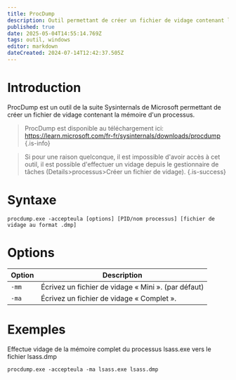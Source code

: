 ```yaml
---
title: ProcDump
description: Outil permettant de créer un fichier de vidage contenant la mémoire d'un processus
published: true
date: 2025-05-04T14:55:14.769Z
tags: outil, windows
editor: markdown
dateCreated: 2024-07-14T12:42:37.505Z
---
```


# Introduction

ProcDump est un outil de la suite Sysinternals de Microsoft permettant de créer un fichier de vidage contenant la mémoire d'un processus.

> ProcDump est disponible au téléchargement ici: https://learn.microsoft.com/fr-fr/sysinternals/downloads/procdump
> {.is-info}

> Si pour une raison quelconque, il est impossible d'avoir accès à cet outil, il est possible d'effectuer un vidage depuis le gestionnaire de tâches (Details>processus>Créer un fichier de vidage).
> {.is-success}

# Syntaxe

`procdump.exe -accepteula [options] [PID/nom processus] [fichier de vidage au format .dmp]`

# Options

| Option | Description                                         |
| ------ | --------------------------------------------------- |
| `-mm`  | Écrivez un fichier de vidage « Mini ». (par défaut) |
| `-ma`  | Écrivez un fichier de vidage « Complet ».           |

# Exemples

Effectue vidage de la mémoire complet du processus lsass.exe vers le fichier lsass.dmp

`procdump.exe -accepteula -ma lsass.exe lsass.dmp`
